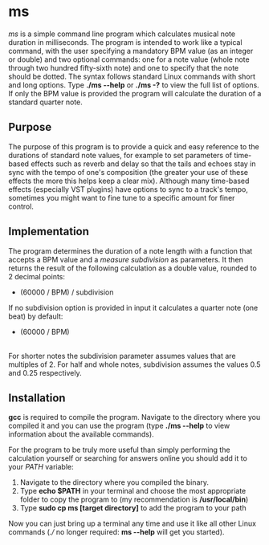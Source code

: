 # ms
<i>ms</i> is a simple command line program which calculates musical note duration in milliseconds.
The program is intended to work like a typical command, with the user specifying a mandatory BPM value (as an integer or double)
and two optional commands: one for a note value (whole note through two hundred fifty-sixth note) and one to
specify that the note should be dotted. The syntax follows standard Linux commands with short and long options.
Type <b>./ms --help</b> or <b>./ms -?</b> to view the full list of options. If only the BPM value is provided the
program will calculate the duration of a standard quarter note.

## Purpose
The purpose of this program is to provide a quick and easy reference to the durations of standard
note values, for example to set parameters of time-based effects such as reverb and delay so that
the tails and echoes stay in sync with the tempo of one's composition (the greater your use of these effects the more
this helps keep a clear mix). Although many time-based effects (especially VST plugins) have options
to sync to a track's tempo, sometimes you might want to fine tune to a specific amount for finer control.

## Implementation
The program determines the duration of a note length with a function that accepts a BPM value and a <i>measure subdivision</i>
as parameters. It then returns the result of the following calculation as a double value, rounded to 2 decimal points:

<ul>
<li>(60000 / BPM) / subdivision</li>
</ul>

If no subdivision option is provided in input it calculates a quarter note (one beat) by default: 
<br>
<ul>
<li>(60000 / BPM)</li>
</ul>
<br>
For shorter notes the subdivision parameter assumes values that are multiples of 2. For half and whole notes,
subdivision assumes the values 0.5 and 0.25 respectively.

## Installation

<b>gcc</b> is required to compile the program. Navigate to the directory where you compiled it
and you can use the program (type <b>./ms --help</b> to view information about the available commands).

For the program to be truly more useful than simply performing the calculation yourself or searching for answers online
you should add it to your <i>PATH</i> variable:

<ol>
<li>Navigate to the directory where you compiled the binary.</li>
<li>Type <b>echo $PATH</b> in your terminal and choose the most appropriate folder to copy the program to (my recommendation is <b>/usr/local/bin</b>)</li>
<li>Type <b>sudo cp ms [target directory]</b> to add the program to your path</li>
</ol>

Now you can just bring up a terminal any time and use it like all other Linux commands (<i>./</i> no longer required: <b>ms --help</b> will get you started).
